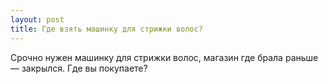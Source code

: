```yaml
---
layout: post 
title: Где взять машинку для стрижки волос? 
--- 
```

Срочно нужен машинку для стрижки волос, магазин где брала раньше — закрылся. Где вы покупаете?